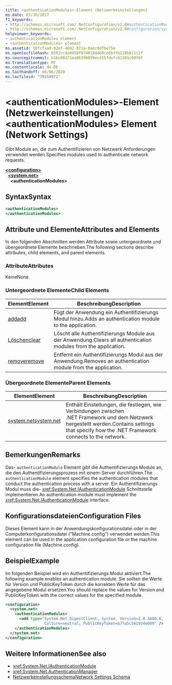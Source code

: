 ```yaml
---
title: <authenticationModules>-Element (Netzwerkeinstellungen)
ms.date: 03/30/2017
f1_keywords:
- http://schemas.microsoft.com/.NetConfiguration/v2.0#authenticationModules
- http://schemas.microsoft.com/.NetConfiguration/v2.0#configuration/system.net/authenticationModules
helpviewer_keywords:
- authenticationModules element
- <authenticationModules> element
ms.assetid: 10fcfaad-82ef-4692-871a-0aec9dfbe75e
ms.openlocfilehash: b502cc4a0958f074018d4b0ce6b3fb118b811c2f
ms.sourcegitcommit: b16c00371ea06398859ecd157defc81301c9070f
ms.translationtype: MT
ms.contentlocale: de-DE
ms.lasthandoff: 06/06/2020
ms.locfileid: "79154971"
---
```

# <a name="authenticationmodules-element-network-settings"></a><span data-ttu-id="a69fd-102">\<authenticationModules>-Element (Netzwerkeinstellungen)</span><span class="sxs-lookup"><span data-stu-id="a69fd-102">\<authenticationModules> Element (Network Settings)</span></span>
<span data-ttu-id="a69fd-103">Gibt Module an, die zum Authentifizieren von Netzwerk Anforderungen verwendet werden.</span><span class="sxs-lookup"><span data-stu-id="a69fd-103">Specifies modules used to authenticate network requests.</span></span>  

[**\<configuration>**](../configuration-element.md)\
&nbsp;&nbsp;[**\<system.net>**](system-net-element-network-settings.md)\
&nbsp;&nbsp;&nbsp;&nbsp;**\<authenticationModules>**

## <a name="syntax"></a><span data-ttu-id="a69fd-104">Syntax</span><span class="sxs-lookup"><span data-stu-id="a69fd-104">Syntax</span></span>  
  
```xml  
<authenticationModules>
</authenticationModules>  
```  
  
## <a name="attributes-and-elements"></a><span data-ttu-id="a69fd-105">Attribute und Elemente</span><span class="sxs-lookup"><span data-stu-id="a69fd-105">Attributes and Elements</span></span>  
 <span data-ttu-id="a69fd-106">In den folgenden Abschnitten werden Attribute sowie untergeordnete und übergeordnete Elemente beschrieben.</span><span class="sxs-lookup"><span data-stu-id="a69fd-106">The following sections describe attributes, child elements, and parent elements.</span></span>  
  
### <a name="attributes"></a><span data-ttu-id="a69fd-107">Attribute</span><span class="sxs-lookup"><span data-stu-id="a69fd-107">Attributes</span></span>  
 <span data-ttu-id="a69fd-108">Keine</span><span class="sxs-lookup"><span data-stu-id="a69fd-108">None.</span></span>  
  
### <a name="child-elements"></a><span data-ttu-id="a69fd-109">Untergeordnete Elemente</span><span class="sxs-lookup"><span data-stu-id="a69fd-109">Child Elements</span></span>  
  
|<span data-ttu-id="a69fd-110">**Element**</span><span class="sxs-lookup"><span data-stu-id="a69fd-110">**Element**</span></span>|<span data-ttu-id="a69fd-111">**Beschreibung**</span><span class="sxs-lookup"><span data-stu-id="a69fd-111">**Description**</span></span>|  
|-----------------|---------------------|  
|[<span data-ttu-id="a69fd-112">add</span><span class="sxs-lookup"><span data-stu-id="a69fd-112">add</span></span>](add-element-for-authenticationmodules-network-settings.md)|<span data-ttu-id="a69fd-113">Fügt der Anwendung ein Authentifizierungs Modul hinzu.</span><span class="sxs-lookup"><span data-stu-id="a69fd-113">Adds an authentication module to the application.</span></span>|  
|[<span data-ttu-id="a69fd-114">Löschen</span><span class="sxs-lookup"><span data-stu-id="a69fd-114">clear</span></span>](clear-element-for-authenticationmodules-network-settings.md)|<span data-ttu-id="a69fd-115">Löscht alle Authentifizierungs Module aus der Anwendung.</span><span class="sxs-lookup"><span data-stu-id="a69fd-115">Clears all authentication modules from the application.</span></span>|  
|[<span data-ttu-id="a69fd-116">remove</span><span class="sxs-lookup"><span data-stu-id="a69fd-116">remove</span></span>](remove-element-for-authenticationmodules-network-settings.md)|<span data-ttu-id="a69fd-117">Entfernt ein Authentifizierungs Modul aus der Anwendung.</span><span class="sxs-lookup"><span data-stu-id="a69fd-117">Removes an authentication module from the application.</span></span>|  
  
### <a name="parent-elements"></a><span data-ttu-id="a69fd-118">Übergeordnete Elemente</span><span class="sxs-lookup"><span data-stu-id="a69fd-118">Parent Elements</span></span>  
  
|<span data-ttu-id="a69fd-119">**Element**</span><span class="sxs-lookup"><span data-stu-id="a69fd-119">**Element**</span></span>|<span data-ttu-id="a69fd-120">**Beschreibung**</span><span class="sxs-lookup"><span data-stu-id="a69fd-120">**Description**</span></span>|  
|-----------------|---------------------|  
|[<span data-ttu-id="a69fd-121">system.net</span><span class="sxs-lookup"><span data-stu-id="a69fd-121">system.net</span></span>](system-net-element-network-settings.md)|<span data-ttu-id="a69fd-122">Enthält Einstellungen, die festlegen, wie Verbindungen zwischen .NET Framework und dem Netzwerk hergestellt werden.</span><span class="sxs-lookup"><span data-stu-id="a69fd-122">Contains settings that specify how the .NET Framework connects to the network.</span></span>|  
  
## <a name="remarks"></a><span data-ttu-id="a69fd-123">Bemerkungen</span><span class="sxs-lookup"><span data-stu-id="a69fd-123">Remarks</span></span>  
 <span data-ttu-id="a69fd-124">Das- `authenticationModule` Element gibt die Authentifizierungs Module an, die den Authentifizierungsprozess mit einem-Server durchführen.</span><span class="sxs-lookup"><span data-stu-id="a69fd-124">The `authenticationModule` element specifies the authentication modules that conduct the authentication process with a server.</span></span> <span data-ttu-id="a69fd-125">Ein Authentifizierungs Modul muss die- <xref:System.Net.IAuthenticationModule> Schnittstelle implementieren.</span><span class="sxs-lookup"><span data-stu-id="a69fd-125">An authentication module must implement the <xref:System.Net.IAuthenticationModule> interface.</span></span>  
  
## <a name="configuration-files"></a><span data-ttu-id="a69fd-126">Konfigurationsdateien</span><span class="sxs-lookup"><span data-stu-id="a69fd-126">Configuration Files</span></span>  
 <span data-ttu-id="a69fd-127">Dieses Element kann in der Anwendungskonfigurationsdatei oder in der Computerkonfigurationsdatei ("Machine.config") verwendet werden.</span><span class="sxs-lookup"><span data-stu-id="a69fd-127">This element can be used in the application configuration file or the machine configuration file (Machine.config).</span></span>  
  
## <a name="example"></a><span data-ttu-id="a69fd-128">Beispiel</span><span class="sxs-lookup"><span data-stu-id="a69fd-128">Example</span></span>  
 <span data-ttu-id="a69fd-129">Im folgenden Beispiel wird ein Authentifizierungs Modul aktiviert.</span><span class="sxs-lookup"><span data-stu-id="a69fd-129">The following example enables an authentication module.</span></span> <span data-ttu-id="a69fd-130">Sie sollten die Werte für Version und PublicKeyToken durch die korrekten Werte für das angegebene Modul ersetzen.</span><span class="sxs-lookup"><span data-stu-id="a69fd-130">You should replace the values for Version and PublicKeyToken with the correct values for the specified module.</span></span>  
  
```xml  
<configuration>  
  <system.net>  
    <authenticationModules>  
      <add type="System.Net.DigestClient, System, Version=2.0.3600.0,  
                 Culture=neutral, PublicKeyToken=b77a5c561934e089" />  
    </authenticationModules>  
  </system.net>  
</configuration>  
```  
  
## <a name="see-also"></a><span data-ttu-id="a69fd-131">Weitere Informationen</span><span class="sxs-lookup"><span data-stu-id="a69fd-131">See also</span></span>

- <xref:System.Net.IAuthenticationModule>
- <xref:System.Net.AuthenticationManager>
- [<span data-ttu-id="a69fd-132">Netzwerkeinstellungsschema</span><span class="sxs-lookup"><span data-stu-id="a69fd-132">Network Settings Schema</span></span>](index.md)
